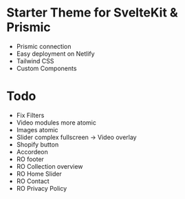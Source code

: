 # Starter Theme for SvelteKit & Prismic

- Prismic connection
- Easy deployment on Netlify
- Tailwind CSS
- Custom Components


# Todo
- Fix Filters
- Video modules more atomic
- Images atomic
- Slider complex fullscreen -> Video overlay
- Shopify button
- Accordeon
- RO footer
- RO Collection overview
- RO Home Slider
- RO Contact
- RO Privacy Policy